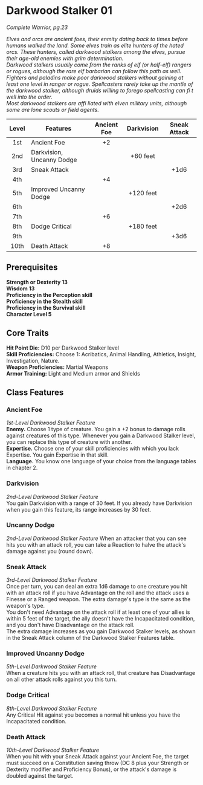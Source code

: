# Darkwood Stalker 01

*Complete Warrior, pg.23*

*Elves and orcs are ancient foes, their enmity dating back to times before humans walked the land. Some elves train as elite hunters of the hated orcs. These hunters, called darkwood stalkers among the elves, pursue their age-old enemies with grim determination.*  
*Darkwood stalkers usually come from the ranks of elf (or half-elf) rangers or rogues, although the rare elf barbarian can follow this path as well. Fighters and paladins make poor darkwood stalkers without gaining at least one level in ranger or rogue. Spellcasters rarely take up the mantle of the darkwood stalker, although druids willing to forego spellcasting can fi t well into the order.*  
*Most darkwood stalkers are affi liated with elven military units, although some are lone scouts or field agents.*  

| Level | Features                  | Ancient Foe | Darkvision | Sneak Attack |
|:-----:|---------------------------|:-----------:|:----------:|:------------:|
| 1st   | Ancient Foe               | +2          |            |              |
| 2nd   | Darkvision, Uncanny Dodge |             | +60 feet   |              |
| 3rd   | Sneak Attack              |             |            | +1d6         |
| 4th   |                           | +4          |            |              |
| 5th   | Improved Uncanny Dodge    |             | +120 feet  |              |
| 6th   |                           |             |            | +2d6         |
| 7th   |                           | +6          |            |              |
| 8th   | Dodge Critical            |             | +180 feet  |              |
| 9th   |                           |             |            | +3d6         |
| 10th  | Death Attack              | +8          |            |              |

## Prerequisites
**Strength or Dexterity 13**  
**Wisdom 13**  
**Proficiency in the Perception skill**  
**Proficiency in the Stealth skill**  
**Proficiency in the Survival skill**  
**Character Level 5**

## Core Traits
**Hit Point Die:** D10 per Darkwood Stalker level  
**Skill Proficiencies:** Choose 1: Acribatics, Animal Handling, Athletics, Insight, Investigation, Nature.  
**Weapon Proficiencies:** Martial Weapons  
**Armor Training:** Light and Medium armor and Shields  

## Class Features

### Ancient Foe
*1st-Level Darkwood Stalker Feature*  
**Enemy.** Choose 1 type of creature. You gain a +2 bonus to damage rolls against creatures of this type. Whenever you gain a Darkwood Stalker level, you can replace this type of creature with another.  
**Expertise.** Choose one of your skill proficiencies with which you lack Expertise. You gain Expertise in that skill.  
**Language.** You know one language of your choice from the language tables in chapter 2.  

### Darkvision
*2nd-Level Darkwood Stalker Feature*  
You gain Darkvision with a range of 30 feet. If you already have Darkvision when you gain this feature, its range increases by 30 feet.

### Uncanny Dodge
*2nd-Level Darkwood Stalker Feature* 
When an attacker that you can see hits you with an attack roll, you can take a Reaction to halve the attack's damage against you (round down).

### Sneak Attack
*3rd-Level Darkwood Stalker Feature*  
Once per turn, you can deal an extra 1d6 damage to one creature you hit with an attack roll if you have Advantage on the roll and the attack uses a Finesse or a Ranged weapon. The extra damage's type is the same as the weapon's type.  
You don't need Advantage on the attack roll if at least one of your allies is within 5 feet of the target, the ally doesn't have the Incapacitated condition, and you don't have Disadvantage on the attack roll.  
The extra damage increases as you gain Darkwood Stalker levels, as shown in the Sneak Attack column of the Darkwood Stalker Features table.

### Improved Uncanny Dodge
*5th-Level Darkwood Stalker Feature*  
When a creature hits you with an attack roll, that creature has Disadvantage on all other attack rolls against you this turn.

### Dodge Critical
*8th-Level Darkwood Stalker Feature*  
Any Critical Hit against you becomes a normal hit unless you have the Incapacitated condition.

### Death Attack
*10th-Level Darkwood Stalker Feature*  
When you hit with your Sneak Attack against your Ancient Foe, the target must succeed on a Constitution saving throw (DC 8 plus your Strength or Dexterity modifier and Proficiency Bonus), or the attack's damage is doubled against the target.